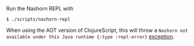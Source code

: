 Run the Nashorn REPL with

```
$ ./scripts/nashorn-repl
```

When using the AOT version of ClojureScript, this will throw a `Nashorn not available under this Java runtime {:type :repl-error}` [exception](https://gist.github.com/mneise/93dbaceffa23d41f58c1).
